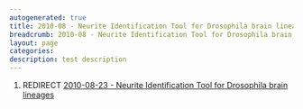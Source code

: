 ```yaml
---
autogenerated: true
title: 2010-08 - Neurite Identification Tool for Drosophila brain lineages
breadcrumb: 2010-08 - Neurite Identification Tool for Drosophila brain lineages
layout: page
categories: 
description: test description
---
```


1.  REDIRECT [2010-08-23 - Neurite Identification Tool for Drosophila brain lineages](2010-08-23_-_Neurite_Identification_Tool_for_Drosophila_brain_lineages)
